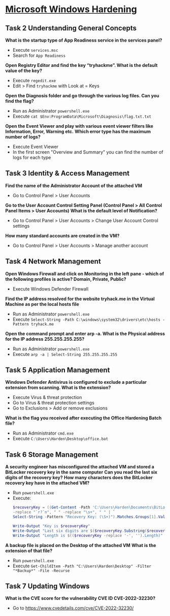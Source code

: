 # [Microsoft Windows Hardening](https://tryhackme.com/r/room/microsoftwindowshardening)

## Task 2 Understanding General Concepts

**What is the startup type of App Readiness service in the services panel?**

* Execute `services.msc`
* Search for `App Readiness`

**Open Registry Editor and find the key “tryhackme”. What is the default value of the key?**

* Execute `regedit.exe`
* Edit > Find `tryhackme` with Look at = Keys

**Open the Diagnosis folder and go through the various log files. Can you find the flag?**

* Run as Administrator `powershell.exe` 
* Execute `cat $Env:ProgramData\Microsoft\Diagnosis\flag.txt.txt`

**Open the Event Viewer and play with various event viewer filters like Information, Error, Warning etc.**
**Which error type has the maximum number of logs?**

* Execute Event Viewer
* In the first screen "Overview and Summary" you can find the number of logs for each type

## Task 3 Identity & Access Management

**Find the name of the Administrator Account of the attached VM**

* Go to Control Panel > User Accounts

**Go to the User Account Control Setting Panel (Control Panel > All Control Panel Items > User Accounts)**
**What is the default level of Notification?**

* Go to Control Panel > User Accounts > Change User Account Control settings

**How many standard accounts are created in the VM?**

* Go to Control Panel > User Accounts > Manage another account

## Task 4 Network Management

**Open Windows Firewall and click on Monitoring in the left pane - which of the following profiles is active? Domain, Private, Public?**

* Execute Windows Defender Firewall

**Find the IP address resolved for the website tryhack.me in the Virtual Machine as per the local hosts file**

* Run as Administrator `powershell.exe`
* Execute `Select-String -Path C:\windows\system32\drivers\etc\hosts -Pattern tryhack.me`

**Open the command prompt and enter arp -a. What is the Physical address for the IP address 255.255.255.255?**

* Run as Administrator `powershell.exe`
* Execute `arp -a | Select-String 255.255.255.255`

## Task 5 Application Management

**Windows Defender Antivirus is configured to exclude a particular extension from scanning. What is the extension?**

* Execute Virus & threat protection
* Go to Virus & threat protection settings
* Go to Exclusions > Add or remove exclusions

**What is the flag you received after executing the Office Hardening Batch file?**

* Run as Administrator `cmd.exe`
* Execute `C:\Users\Harden\Desktop\office.bat`

## Task 6 Storage Management

**A security engineer has misconfigured the attached VM and stored a BitLocker recovery key in the same computer**
**Can you read the last six digits of the recovery key?**
**How many characters does the BitLocker recovery key have in the attached VM?**

* Run `powershell.exe`
* Execute:
  ```powershell
  $recoveryKey = ((Get-Content -Path 'C:\Users\Harden\Documents\BitLocker Recovery Key AC9D5655-F7CA-4D1D-902F.TXT' -Raw) `
  -replace "`r?`n", " " -replace "\s+", " " | `
  Select-String -Pattern "Recovery Key: (\S+)").Matches.Groups[1].Value

  Write-Output "Key is $recoveryKey"
  Write-Output "Last six digits are $($recoveryKey.Substring($recoveryKey.Length - 6))"
  Write-Output "Length is $(($recoveryKey -replace '-', '').Length)"
  ```

**A backup file is placed on the Desktop of the attached VM**
**What is the extension of that file?**

* Run `powershell.exe`
* Execute `Get-ChildItem -Path "C:\Users\Harden\Desktop" -Filter "*Backup*" -File -Recurse`

## Task 7 Updating Windows

**What is the CVE score for the vulnerability CVE ID CVE-2022-32230?**

* Go to https://www.cvedetails.com/cve/CVE-2022-32230/
